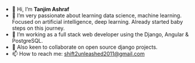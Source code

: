 - 👋 Hi, I’m **Tanjim Ashraf**
- 👀 I’m very passionate about learning data science, machine learning. Focused on artificial intelligence, deep learning. Already started baby steps on this journey.
- 🌱 I’m working as a full stack web developer using the Django, Angular & PostgreSQL.
- 💞️ Also keen to collaborate on open source django projects.
- 📫 How to reach me: shift2unleashed2011@gmail.com

<!---
Ashraf840/Ashraf840 is a ✨ special ✨ repository because its `README.md` (this file) appears on your GitHub profile.
You can click the Preview link to take a look at your changes.
--->
